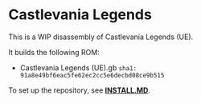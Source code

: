 # Castlevania Legends

This is a WIP disassembly of Castlevania Legends (UE).

It builds the following ROM:

- Castlevania Legends (UE).gb `sha1: 91a8e49bf6eac5fe62ec2cc5e6decbd08ce9b515`

To set up the repository, see [**INSTALL.MD**](INSTALL.MD).
